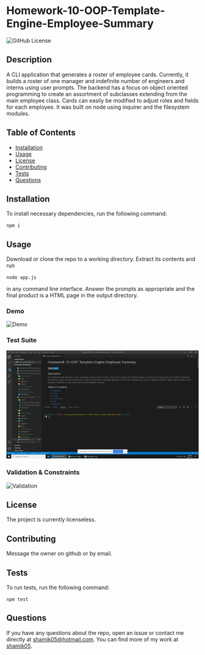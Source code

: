 # Homework-10-OOP-Template-Engine-Employee-Summary
![GitHub License](https://img.shields.io/badge/License-None-blue)
## Description
A CLI application that generates a roster of employee cards. Currently, it builds a roster of one manager and indefinite number of engineers and interns using user prompts. The backend has a focus on object oriented programming to create an assortment of subclasses extending from the main employee class. Cards can easily be modified to adjust roles and fields for each employee. It was built on node using inquirer and the filesystem modules.
## Table of Contents
* [Installation](#Installation)
* [Usage](#Usage)
* [License](#License)
* [Contributing](#Contributing)
* [Tests](#Tests)
* [Questions](#Questions)
## Installation
To install necessary dependencies, run the following command:
```
npm i
```
## Usage 
Download or clone the repo to a working directory. Extract its contents and run 
```
node app.js
```
in any command line interface. Answer the prompts as appropriate and the final product is a HTML page in the output directory.

### Demo

![Demo](Assets\demo.gif)

### Test Suite
![Tests](Assets\tests.gif)


### Validation & Constraints
![Validation](Assets\validation.gif)

## License 
The project is currently licenseless.
## Contributing
Message the owner on github or by email.
## Tests
To run tests, run the following command:
```
npm test
```
## Questions 
If you have any questions about the repo, open an issue or contact me directly at shamik05@hotmail.com. You can find more of my work at [shamik05](https://github.com/shamik05/).